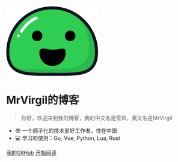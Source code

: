 ![logo](icon.svg)

# MrVirgil的博客

> 你好，欢迎来到我的博客，我的中文名是雪风，英文名是MrVirgil

- 😎 一个鸽子化的技术爱好工作者，住在中国
- 💻 学习和使用：Go, Vue, Python, Lua, Rust

[我的GitHub](https://github.com/Virgil692/)
[开始阅读](README.md)
